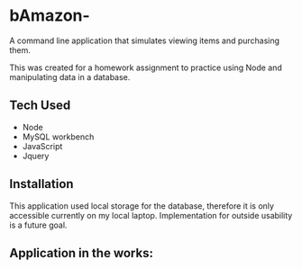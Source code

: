 # bAmazon-

A command line application that simulates viewing items and purchasing them.

This was created for a homework assignment to practice using Node and manipulating data in a database. 

## Tech Used

- Node
- MySQL workbench
- JavaScript
- Jquery


## Installation

This application used local storage for the database, therefore it is only accessible currently on my local laptop.  Implementation for outside usability is a future goal. 

## Application in the works:


